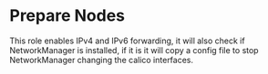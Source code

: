 # Prepare Nodes

This role enables IPv4 and IPv6 forwarding, it will also check if
NetworkManager is installed, if it is it will copy a config file
to stop NetworkManager changing the calico interfaces. 
